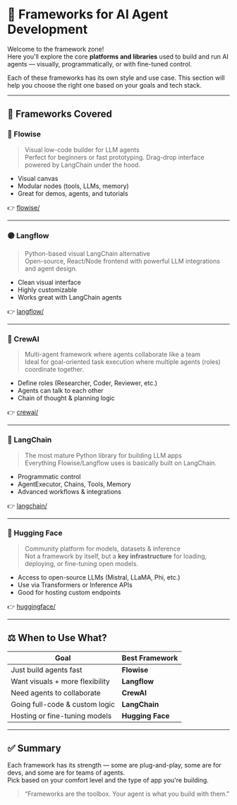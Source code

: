 # 🧰 Frameworks for AI Agent Development

Welcome to the framework zone!  
Here you'll explore the core **platforms and libraries** used to build and run AI agents — visually, programmatically, or with fine-tuned control.

Each of these frameworks has its own style and use case. This section will help you choose the right one based on your goals and tech stack.

---

## 🚀 Frameworks Covered

### 🔷 Flowise
> Visual low-code builder for LLM agents  
Perfect for beginners or fast prototyping. Drag-drop interface powered by LangChain under the hood.

- Visual canvas
- Modular nodes (tools, LLMs, memory)
- Great for demos, agents, and tutorials

👉 [flowise/](./flowise/)

---

### 🟣 Langflow
> Python-based visual LangChain alternative  
Open-source, React/Node frontend with powerful LLM integrations and agent design.

- Clean visual interface
- Highly customizable
- Works great with LangChain agents

👉 [langflow/](./langflow/)

---

### 🧠 CrewAI
> Multi-agent framework where agents collaborate like a team  
Ideal for goal-oriented task execution where multiple agents (roles) coordinate together.

- Define roles (Researcher, Coder, Reviewer, etc.)
- Agents can talk to each other
- Chain of thought & planning logic

👉 [crewai/](./crewai/)

---

### 🐍 LangChain
> The most mature Python library for building LLM apps  
Everything Flowise/Langflow uses is basically built on LangChain.

- Programmatic control
- AgentExecutor, Chains, Tools, Memory
- Advanced workflows & integrations

👉 [langchain/](./langchain/)

---

### 🤗 Hugging Face
> Community platform for models, datasets & inference  
Not a framework by itself, but a **key infrastructure** for loading, deploying, or fine-tuning open models.

- Access to open-source LLMs (Mistral, LLaMA, Phi, etc.)
- Use via Transformers or Inference APIs
- Good for hosting custom endpoints

👉 [huggingface/](./huggingface/)

---

## ⚖️ When to Use What?

| Goal                              | Best Framework         |
|-----------------------------------|------------------------|
| Just build agents fast            | **Flowise**            |
| Want visuals + more flexibility   | **Langflow**           |
| Need agents to collaborate        | **CrewAI**             |
| Going full-code & custom logic    | **LangChain**          |
| Hosting or fine-tuning models     | **Hugging Face**       |

---

## ✅ Summary

Each framework has its strength — some are plug-and-play, some are for devs, and some are for teams of agents.  
Pick based on your comfort level and the type of app you're building.

> “Frameworks are the toolbox. Your agent is what you build with them.”

